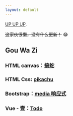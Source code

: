 ```yaml
---
layout: default
---
```


[UP UP UP](another-page).

 ~~这家伙很懒，没有什么更新！~~ &#x1F602;
## [](#header-2)Gou Wa Zi

### [](#header-3)HTML canvas：[搞蛇](/testHTML/snake2.html)

### [](#header-3)HTML Css: [pikachu](/testHTML/pikachu.html)

### [](#header-3)Bootstrap：[media 响应式](/navbar/navbar.html)

### [](#header-3)Vue - 壹：[Todo](/vue-todo/dist/index.html)